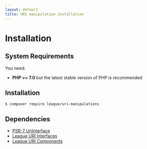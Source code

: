 ```yaml
---
layout: default
title: URI manipulation installation
---
```


Installation
=======

System Requirements
-------

You need:

- **PHP >= 7.0**  but the latest stable version of PHP is recommended

Installation
--------

~~~
$ composer require league/uri-manipulations
~~~

Dependencies
-------

- [PSR-7 UriInterface](http://php-fig.org/psr/psr-7/)
- [League URI Interfaces](https://github.com/thephpleague/uri-interfaces)
- [League URI Components](/5.0/components/)